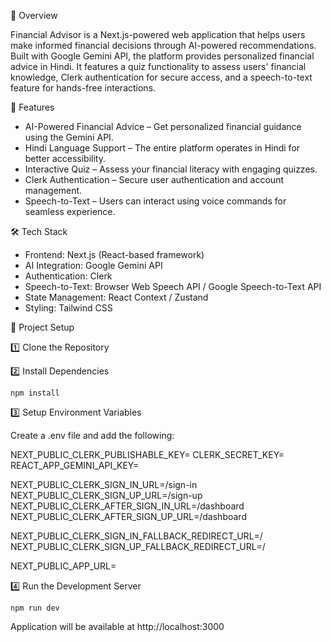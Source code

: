 📌 Overview

Financial Advisor is a Next.js-powered web application that helps users make informed financial decisions through AI-powered recommendations. Built with Google Gemini API, the platform provides personalized financial advice in Hindi. It features a quiz functionality to assess users' financial knowledge, Clerk authentication for secure access, and a speech-to-text feature for hands-free interactions.

🚀 Features

- AI-Powered Financial Advice – Get personalized financial guidance using the Gemini API.
- Hindi Language Support – The entire platform operates in Hindi for better accessibility.
- Interactive Quiz – Assess your financial literacy with engaging quizzes.
- Clerk Authentication – Secure user authentication and account management.
- Speech-to-Text – Users can interact using voice commands for seamless experience.

🛠️ Tech Stack

- Frontend: Next.js (React-based framework)
- AI Integration: Google Gemini API
- Authentication: Clerk
- Speech-to-Text: Browser Web Speech API / Google Speech-to-Text API
- State Management: React Context / Zustand
- Styling: Tailwind CSS

📂 Project Setup

1️⃣ Clone the Repository

2️⃣ Install Dependencies

`npm install`

3️⃣ Setup Environment Variables

Create a .env file and add the following:

NEXT_PUBLIC_CLERK_PUBLISHABLE_KEY=
CLERK_SECRET_KEY=
REACT_APP_GEMINI_API_KEY=

NEXT_PUBLIC_CLERK_SIGN_IN_URL=/sign-in
NEXT_PUBLIC_CLERK_SIGN_UP_URL=/sign-up
NEXT_PUBLIC_CLERK_AFTER_SIGN_IN_URL=/dashboard
NEXT_PUBLIC_CLERK_AFTER_SIGN_UP_URL=/dashboard

NEXT_PUBLIC_CLERK_SIGN_IN_FALLBACK_REDIRECT_URL=/
NEXT_PUBLIC_CLERK_SIGN_UP_FALLBACK_REDIRECT_URL=/

NEXT_PUBLIC_APP_URL=

4️⃣ Run the Development Server

`npm run dev`

Application will be available at http://localhost:3000
